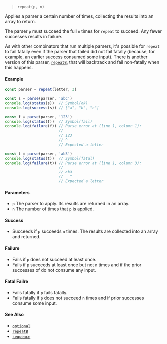 <!--
 Copyright (c) 2020 Thomas J. Otterson
 
 This software is released under the MIT License.
 https://opensource.org/licenses/MIT
-->

> `repeat(p, n)`

Applies a parser a certain number of times, collecting the results into an array to return.

The parser `p` must succeed the full `n` times for `repeat` to succeed. Any fewer successes results in failure.

As with other combinators that run multiple parsers, it's possible for `repeat` to fail fatally even if the parser that failed did not fail fatally (because, for example, an earlier success consumed some input). There is another version of this parser, [`repeatB`](repeatb.md), that will backtrack and fail non-fatally when this happens.

#### Example

```javascript
const parser = repeat(letter, 3)

const s = parse(parser, 'abc')
console.log(status(s))  // Symbol(ok)
console.log(success(s)) // ["a", "b", "c"]

const f = parse(parser, '123')
console.log(status(f))  // Symbol(fail)
console.log(failure(f)) // Parse error at (line 1, column 1):
                        //
                        // 123
                        // ^
                        // Expected a letter

const t = parse(parser, 'ab3')
console.log(status(t))  // Symbol(fatal)
console.log(failure(t)) // Parse error at (line 1, column 3):
                        //
                        // ab3
                        //   ^
                        // Expected a letter
```

#### Parameters

* `p` The parser to apply. Its results are returned in an array.
* `n` The number of times that `p` is applied.

#### Success

* Succeeds if `p` succeeds `n` times. The results are collected into an array and returned.

#### Failure

* Fails if `p` does not succeed at least once.
* Fails if `p` succeeds at least once but not `n` times and if the prior successes of do not consume any input.

#### Fatal Failre

* Fails fatally if `p` fails fatally.
* Fails fatally if `p` does not succeed `n` times and if prior successes consume some input.

#### See Also

* [`optional`](optional.md)
* [`repeatB`](repeatb.md)
* [`sequence`](sequence.md)
